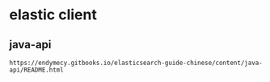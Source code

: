 # elastic client 

## java-api
```
https://endymecy.gitbooks.io/elasticsearch-guide-chinese/content/java-api/README.html
```




